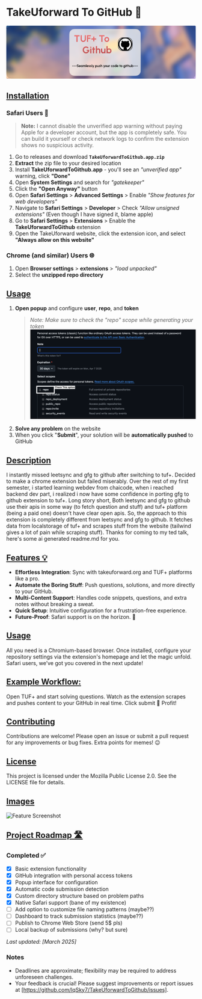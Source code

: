 # TakeUforward To GitHub 🚀

![Project Banner](assets/main.png)

## <u>Installation</u>

### **Safari Users** 🧭

> **Note:** I cannot disable the unverified app warning without paying Apple for a developer account, but the app is completely safe. You can build it yourself or check network logs to confirm the extension shows no suspicious activity.

1. Go to releases and download **`TakeUforwardToGithub.app.zip`**
2. **Extract** the zip file to your desired location
3. Install **TakeUforwardToGithub.app** - you'll see an _"unverified app"_ warning, click **"Done"**
4. Open **System Settings** and search for _"gatekeeper"_
5. Click the **"Open Anyway"** button
6. Open **Safari Settings** > **Advanced Settings** > Enable _"Show features for web developers"_
7. Navigate to **Safari Settings** > **Developer** > Check _"Allow unsigned extensions"_ (Even though I have signed it, blame apple)
8. Go to **Safari Settings** > **Extensions** > Enable the **TakeUforwardToGithub** extension
9. Open the TakeUforward website, click the extension icon, and select **"Always allow on this website"**

### **Chrome (and similar) Users** 🌐

1. Open **Browser settings** > **extensions** > _"load unpacked"_
2. Select the **unzipped repo directory**

## <u>Usage</u>

1. **Open popup** and configure **user**, **repo**, and **token**
   > _Note: Make sure to check the "repo" scope while generating your token_
   ![Project Banner](screenshots/check.png)
2. **Solve any problem** on the website
3. When you click "**Submit**", your solution will be **automatically pushed** to GitHub

## <u>Description</u>

I instantly missed leetsync and gfg to github after switching to tuf+. Decided to make a chrome extension but failed miserably. Over the rest of my first semester, i started learning webdev from chaicode, when i reached backend dev part, i
realized i now have some confidence in porting gfg to github extension to tuf+. Long story short, Both leetsync and gfg to github use their apis in some way (to fetch question and stuff) and tuf+ platform (being a paid one) doesn't have clear open apis.
So, the approach to this extension is completely different from leetsync and gfg to github. It fetches data from localstorage of tuf+ and scrapes stuff from the website (tailwind gives a lot of pain while scraping stuff). Thanks for coming to my ted talk,
here's some ai generated readme.md for you.

## <u>Features 💡</u>

- **Effortless Integration**: Sync with takeuforward.org and TUF+ platforms like a pro.
- **Automate the Boring Stuff**: Push questions, solutions, and more directly to your GitHub.
- **Multi-Content Support**: Handles code snippets, questions, and extra notes without breaking a sweat.
- **Quick Setup**: Intuitive configuration for a frustration-free experience.
- **Future-Proof**: Safari support is on the horizon. 🦊

## <u>Usage</u>

All you need is a Chromium-based browser. Once installed, configure your repository settings via the extension's homepage and let the magic unfold. Safari users, we’ve got you covered in the next update!

## <u>Example Workflow:</u>

Open TUF+ and start solving questions.
Watch as the extension scrapes and pushes content to your GitHub in real time.
Click submit
🎉 Profit!

## <u>Contributing</u>

Contributions are welcome! Please open an issue or submit a pull request for any improvements or bug fixes. Extra points for memes! 😉

## <u>License</u>

This project is licensed under the Mozilla Public License 2.0. See the LICENSE file for details.

## <u>Images</u>

![Feature Screenshot](assets/screenshot.png)

## <u>Project Roadmap 🛣️</u>

### Completed ✅

- [x] Basic extension functionality
- [x] GitHub integration with personal access tokens
- [x] Popup interface for configuration
- [x] Automatic code submission detection
- [x] Custom directory structure based on problem paths
- [x] Native Safari support (bane of my existence)
- [ ] Add option to customize file naming patterns (maybe??)
- [ ] Dashboard to track submission statistics (maybe??)
- [ ] Publish to Chrome Web Store (send 5$ pls)
- [ ] Local backup of submissions (why? but sure)

_Last updated: [March 2025]_

### Notes

- Deadlines are approximate; flexibility may be required to address unforeseen challenges.
- Your feedback is crucial! Please suggest improvements or report issues at [https://github.com/lqSky7/TakeUforwardToGithub/issues].
